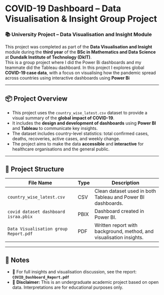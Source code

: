 
# COVID-19 Dashboard – Data Visualisation & Insight Group Project

### 📚 University Project – Data Visualisation and Insight Module

This project was completed as part of the **Data Visualisation and Insight** module during the **third year** of the **BSc in Mathematics and Data Science** at **Dundalk Institute of Technology (DkIT)**.  
This is a group project where I did the Power Bi dashboards and my teammate did the Tableau dashboard.
In this project I explores global **COVID-19 case data**, with a focus on visualising how the pandemic spread across countries using interactive dashboards using **Power Bi**

---

## 📦 Project Overview

- This project uses the `country_wise_latest.csv` dataset to provide a visual summary of the **global impact of COVID-19**.
- It includes the **design and development of dashboards** using **Power BI** and **Tableau** to communicate key insights.
- The dataset includes country-level statistics: total confirmed cases, deaths, recoveries, active cases, and weekly change.
- The project aims to make the data **accessible** and **interactive** for healthcare organisations and the general public.

---

## 📁 Project Structure

| File Name                    | Type      | Description |
|-----------------------------|-----------|-------------|
| `country_wise_latest.csv`   | CSV       | Clean dataset used in both Tableau and Power BI dashboards. |
| `covid dataset dashboard israa.pbix`    | PBIX      | Dashboard created in Power BI. |
| `Data Visualisation group Report.pdf`| PDF       | Written report with background, method, and visualisation insights. |

---

## 📌 Notes

- 📄 For full insights and visualisation discussion, see the report: **`COVID_Dashboard_Report.pdf`**
- 🚨 **Disclaimer:** This is an undergraduate academic project based on open data. Interpretations are for educational purposes only.

